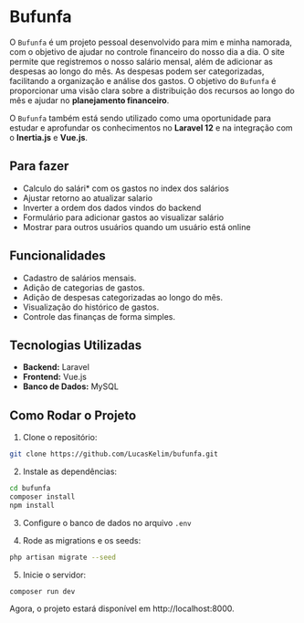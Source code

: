 # Bufunfa

O `Bufunfa` é um projeto pessoal desenvolvido para mim e minha namorada, com o objetivo de ajudar no controle financeiro do nosso dia a dia. O site permite que registremos o nosso salário mensal, além de adicionar as despesas ao longo do mês. As despesas podem ser categorizadas, facilitando a organização e análise dos gastos. O objetivo do `Bufunfa` é proporcionar uma visão clara sobre a distribuição dos recursos ao longo do mês e ajudar no **planejamento financeiro**.

O `Bufunfa` também está sendo utilizado como uma oportunidade para estudar e aprofundar os conhecimentos no **Laravel 12** e na integração com o **Inertia.js** e **Vue.js**.

## Para fazer
- Calculo do salári* com os gastos no index dos salários
- Ajustar retorno ao atualizar salario
- Inverter a ordem dos dados vindos do backend
- Formulário para adicionar gastos ao visualizar salário
- Mostrar para outros usuários quando um usuário está online

## Funcionalidades

- Cadastro de salários mensais.
- Adição de categorias de gastos.
- Adição de despesas categorizadas ao longo do mês.
- Visualização do histórico de gastos.
- Controle das finanças de forma simples.

## Tecnologias Utilizadas

- **Backend:** Laravel
- **Frontend:** Vue.js
- **Banco de Dados:** MySQL

## Como Rodar o Projeto

1. Clone o repositório:
  ```bash
  git clone https://github.com/LucasKelim/bufunfa.git
  ```

2. Instale as dependências:
  ```bash
  cd bufunfa
  composer install
  npm install
  ```

3. Configure o banco de dados no arquivo `.env`

4. Rode as migrations e os seeds:
  ```bash
  php artisan migrate --seed
  ```

5. Inicie o servidor:
  ```bash
  composer run dev 
  ```

Agora, o projeto estará disponível em http://localhost:8000.
